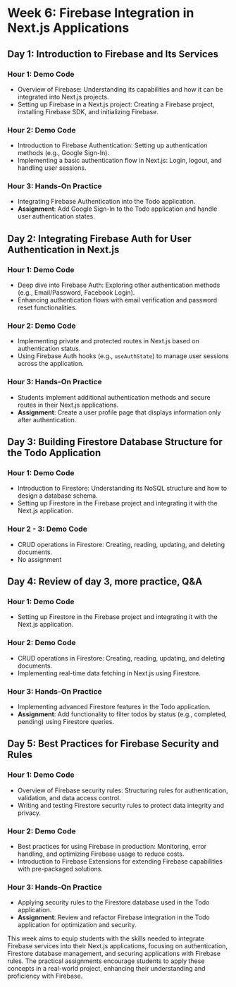 # Week 6: Firebase Integration in Next.js Applications

## Day 1: Introduction to Firebase and Its Services

### Hour 1: Demo Code

- Overview of Firebase: Understanding its capabilities and how it can be integrated into Next.js projects.
- Setting up Firebase in a Next.js project: Creating a Firebase project, installing Firebase SDK, and initializing Firebase.

### Hour 2: Demo Code

- Introduction to Firebase Authentication: Setting up authentication methods (e.g., Google Sign-In).
- Implementing a basic authentication flow in Next.js: Login, logout, and handling user sessions.

### Hour 3: Hands-On Practice

- Integrating Firebase Authentication into the Todo application.
- **Assignment**: Add Google Sign-In to the Todo application and handle user authentication states.

## Day 2: Integrating Firebase Auth for User Authentication in Next.js

### Hour 1: Demo Code

- Deep dive into Firebase Auth: Exploring other authentication methods (e.g., Email/Password, Facebook Login).
- Enhancing authentication flows with email verification and password reset functionalities.

### Hour 2: Demo Code

- Implementing private and protected routes in Next.js based on authentication status.
- Using Firebase Auth hooks (e.g., `useAuthState`) to manage user sessions across the application.

### Hour 3: Hands-On Practice

- Students implement additional authentication methods and secure routes in their Next.js applications.
- **Assignment**: Create a user profile page that displays information only after authentication.

## Day 3: Building Firestore Database Structure for the Todo Application

### Hour 1: Demo Code

- Introduction to Firestore: Understanding its NoSQL structure and how to design a database schema.
- Setting up Firestore in the Firebase project and integrating it with the Next.js application.

### Hour 2 - 3: Demo Code

- CRUD operations in Firestore: Creating, reading, updating, and deleting documents.
- No assignment

## Day 4: Review of day 3, more practice, Q&A

### Hour 1: Demo Code

- Setting up Firestore in the Firebase project and integrating it with the Next.js application.

### Hour 2: Demo Code

- CRUD operations in Firestore: Creating, reading, updating, and deleting documents.
- Implementing real-time data fetching in Next.js using Firestore.

### Hour 3: Hands-On Practice

- Implementing advanced Firestore features in the Todo application.
- **Assignment**: Add functionality to filter todos by status (e.g., completed, pending) using Firestore queries.

## Day 5: Best Practices for Firebase Security and Rules

### Hour 1: Demo Code

- Overview of Firebase security rules: Structuring rules for authentication, validation, and data access control.
- Writing and testing Firestore security rules to protect data integrity and privacy.

### Hour 2: Demo Code

- Best practices for using Firebase in production: Monitoring, error handling, and optimizing Firebase usage to reduce costs.
- Introduction to Firebase Extensions for extending Firebase capabilities with pre-packaged solutions.

### Hour 3: Hands-On Practice

- Applying security rules to the Firestore database used in the Todo application.
- **Assignment**: Review and refactor Firebase integration in the Todo application for optimization and security.

This week aims to equip students with the skills needed to integrate Firebase services into their Next.js applications, focusing on authentication, Firestore database management, and securing applications with Firebase rules. The practical assignments encourage students to apply these concepts in a real-world project, enhancing their understanding and proficiency with Firebase.
